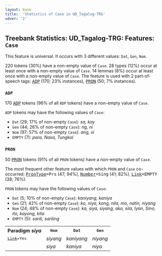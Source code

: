 ```yaml
---
layout: base
title:  'Statistics of Case in UD_Tagalog-TRG'
udver: '2'
---
```


## Treebank Statistics: UD_Tagalog-TRG: Features: `Case`

This feature is universal.
It occurs with 3 different values: `Dat`, `Gen`, `Nom`.

220 tokens (30%) have a non-empty value of `Case`.
28 types (12%) occur at least once with a non-empty value of `Case`.
14 lemmas (8%) occur at least once with a non-empty value of `Case`.
The feature is used with 2 part-of-speech tags: <tt><a href="tl_trg-pos-ADP.html">ADP</a></tt> (170; 23% instances), <tt><a href="tl_trg-pos-PRON.html">PRON</a></tt> (50; 7% instances).

### `ADP`

170 <tt><a href="tl_trg-pos-ADP.html">ADP</a></tt> tokens (96% of all `ADP` tokens) have a non-empty value of `Case`.

`ADP` tokens may have the following values of `Case`:

* `Dat` (29; 17% of non-empty `Case`): <em>sa, kay</em>
* `Gen` (44; 26% of non-empty `Case`): <em>ng, ni</em>
* `Nom` (97; 57% of non-empty `Case`): <em>ang, si</em>
* `EMPTY` (7): <em>para, Nasa, Tungkol</em>

### `PRON`

50 <tt><a href="tl_trg-pos-PRON.html">PRON</a></tt> tokens (91% of all `PRON` tokens) have a non-empty value of `Case`.

The most frequent other feature values with which `PRON` and `Case` co-occurred: <tt><a href="tl_trg-feat-PronType.html">PronType</a></tt><tt>=Prs</tt> (47; 94%), <tt><a href="tl_trg-feat-Number.html">Number</a></tt><tt>=Sing</tt> (41; 82%), <tt><a href="tl_trg-feat-Link.html">Link</a></tt><tt>=EMPTY</tt> (38; 76%).

`PRON` tokens may have the following values of `Case`:

* `Dat` (5; 10% of non-empty `Case`): <em>kaniyang, kaniya</em>
* `Gen` (21; 42% of non-empty `Case`): <em>ko, niya, kong, nila, mo, natin, niyang</em>
* `Nom` (24; 48% of non-empty `Case`): <em>ka, siya, siyang, ako, sila, Iyan, Sino, ito, kayong, kita</em>
* `EMPTY` (5): <em>sarili, sariling</em>

<table>
  <tr><th>Paradigm <i>siya</i></th><th><tt>Nom</tt></th><th><tt>Dat</tt></th><th><tt>Gen</tt></th></tr>
  <tr><td><tt><tt><a href="tl_trg-feat-Link.html">Link</a></tt><tt>=Yes</tt></tt></td><td><em>siyang</em></td><td><em>kaniyang</em></td><td><em>niyang</em></td></tr>
  <tr><td><tt></tt></td><td><em>siya</em></td><td><em>kaniya</em></td><td><em>niya</em></td></tr>
</table>


